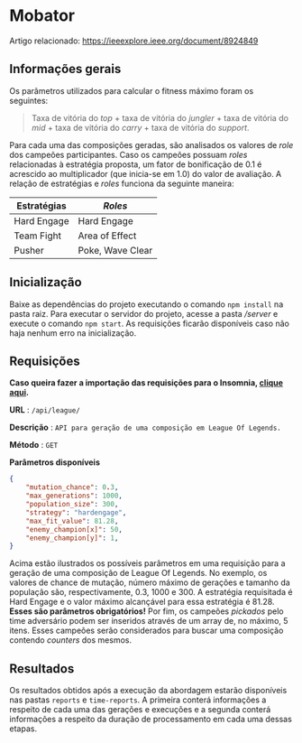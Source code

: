 # Mobator

Artigo relacionado: https://ieeexplore.ieee.org/document/8924849

## Informações gerais

Os parâmetros utilizados para calcular o fitness máximo foram os seguintes:

> Taxa de vitória do _top_ + taxa de vitória do _jungler_ + taxa de vitória do _mid_ + taxa de vitória do _carry_ + taxa de vitória do _support_.

Para cada uma das composições geradas, são analisados os valores de _role_ dos campeões participantes. Caso os campeões possuam _roles_ relacionadas à estratégia proposta, um fator de bonificação de 0.1 é acrescido ao multiplicador (que inicia-se em 1.0) do valor de avaliação. A relação de estratégias e _roles_ funciona da seguinte maneira:

Estratégias | _Roles_
------------ | -------------
Hard Engage | Hard Engage
Team Fight | Area of Effect
Pusher | Poke, Wave Clear

## Inicialização

Baixe as dependências do projeto executando o comando `npm install` na pasta raiz. Para executar o servidor do projeto, acesse a pasta _/server_ e execute o comando `npm start`. As requisições ficarão disponíveis caso não haja nenhum erro na inicialização.

## Requisições

**Caso queira fazer a importação das requisições para o Insomnia, [clique aqui](../master/docs/Insomnia_2020-02-21.json).** 

**URL** : `/api/league/`

**Descrição** : `API para geração de uma composição em League Of Legends.`

**Método** : `GET`

**Parâmetros disponíveis**

```json
{
    "mutation_chance": 0.3,
    "max_generations": 1000,
    "population_size": 300,
    "strategy": "hardengage",
    "max_fit_value": 81.28,
    "enemy_champion[x]": 50,
    "enemy_champion[y]": 1,
}
```
Acima estão ilustrados os possíveis parâmetros em uma requisição para a geração de uma composição de League Of Legends. No exemplo, os valores de chance de mutação, número máximo de gerações e tamanho da população são, respectivamente, 0.3, 1000 e 300. A estratégia requisitada é Hard Engage e o valor máximo alcançável para essa estratégia é 81.28. **Esses são parâmetros obrigatórios!**
Por fim, os campeões _pickados_ pelo time adversário podem ser inseridos através de um array de, no máximo, 5 itens. Esses campeões serão considerados para buscar uma composição contendo _counters_ dos mesmos.


## Resultados

Os resultados obtidos após a execução da abordagem estarão disponíveis nas pastas `reports` e `time-reports`. A primeira conterá informações a respeito de cada uma das gerações e execuções e a segunda conterá informações a respeito da duração de processamento em cada uma dessas etapas. 